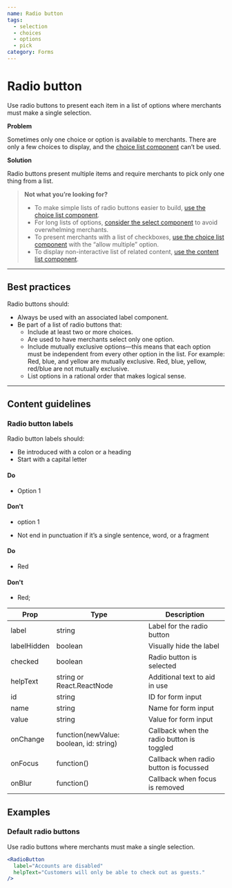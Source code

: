 ```yaml
---
name: Radio button
tags:
  - selection
  - choices
  - options
  - pick
category: Forms
---
```


# Radio button
Use radio buttons to present each item in a list of options where merchants must
make a single selection.

**Problem**

Sometimes only one choice or option is available to merchants. There are only a few choices to display, and the [choice list component](/components/forms/choice-list) can’t be used.

**Solution**

Radio buttons present multiple items and require merchants to pick only one thing from a list.

>**Not what you’re looking for?**
>* To make simple lists of radio buttons easier to build, [use the choice list component](/components/forms/choice-list).
>* For long lists of options, [consider the select component](/components/forms/select) to avoid overwhelming merchants.
>* To present merchants with a list of checkboxes, [use the choice list component](/components/forms/choice-list) with the “allow multiple” option.
>* To display non-interactive list of related content, [use the content list component](/components/tables-and-lists/list).

---

## Best practices

Radio buttons should:

* Always be used with an associated label component.
* Be part of a list of radio buttons that:
  * Include at least two or more choices.
  * Are used to have merchants select only one option.
  * Include mutually exclusive options—this means that each option must be
  independent from every other option in the list. For example: Red, blue, and
  yellow are mutually exclusive. Red, blue, yellow, red/blue are not mutually
  exclusive.
  * List options in a rational order that makes logical sense.

---

## Content guidelines

### Radio button labels

Radio button labels should:

* Be introduced with a colon or a heading
* Start with a capital letter

<!-- usagelist -->
#### Do
- Option 1

#### Don't
- option 1
<!-- end -->

* Not end in punctuation if it’s a single sentence, word, or a fragment

<!-- usagelist -->
#### Do
- Red

#### Don't
- Red;
<!-- end -->

| Prop | Type | Description |
| ---- | ---- | ----------- |
| label | string | Label for the radio button |
| labelHidden | boolean | Visually hide the label |
| checked | boolean | Radio button is selected |
| helpText | string or React.ReactNode | Additional text to aid in use |
| id | string | ID for form input |
| name | string | Name for form input |
| value | string | Value for form input |
| onChange | function(newValue: boolean, id: string) | Callback when the radio button is toggled |
| onFocus | function() | Callback when radio button is focussed |
| onBlur | function() | Callback when focus is removed |

## Examples

### Default radio buttons

Use radio buttons where merchants must make a single selection.

```jsx
<RadioButton
  label="Accounts are disabled"
  helpText="Customers will only be able to check out as guests."
/>
```
